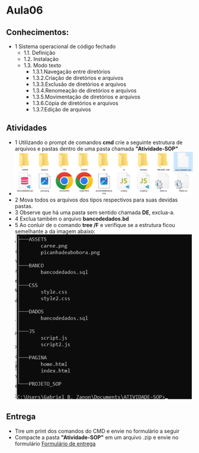 # Aula06
## Conhecimentos:
- 1 Sistema operacional de código fechado
	- 1.1. Definição
	- 1.2. Instalação
	- 1.3. Modo texto
		- 1.3.1.Navegação entre diretórios
		- 1.3.2.Criação de diretórios e arquivos
		- 1.3.3.Exclusão de diretórios e arquivos
		- 1.3.4.Renomeação de diretórios e  arquivos
		- 1.3.5.Movimentação de diretórios e arquivos
		- 1.3.6.Cópia de diretórios e arquivos
		- 1.3.7.Edição de arquivos

## Atividades
- 1 Utilizando o prompt de comandos **cmd** crie a seguinte estrutura de arquivos e pastas dentro de uma pasta chamada **"Atividade-SOP"**
- ![atividade](./atividade.png)
- 2 Mova todos os arquivos dos tipos respectivos para suas devidas pastas.
- 3 Observe que há uma pasta sem sentido chamada **DE**, exclua-a.
- 4 Exclua também o arquivo **bancodedados.bd**
- 5 Ao conluir de o comando **tree /F** e verifique se a estrutura ficou semelhante a da imagem abaixo:
![result](./resultado.png)

## Entrega
- Tire um print dos comandos do CMD e envie no formulário a seguir
- Compacte a pasta **"Atividade-SOP"** em um arquivo .zip e envie no formulário
[Formulário de entrega]([https://forms.gle/LzZUSq7czmk9vwJv5](https://forms.gle/FUK8btxhZk9fMUrt9)https://forms.gle/FUK8btxhZk9fMUrt9)
